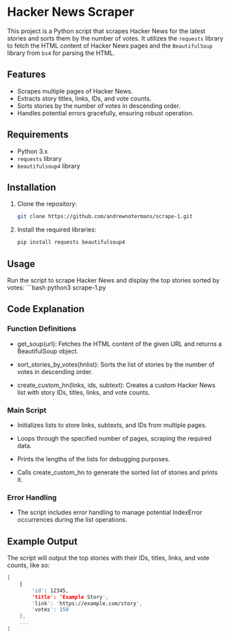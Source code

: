 # Hacker News Scraper

This project is a Python script that scrapes Hacker News for the latest stories and sorts them by the number of votes. It utilizes the `requests` library to fetch the HTML content of Hacker News pages and the `BeautifulSoup` library from `bs4` for parsing the HTML.

## Features

- Scrapes multiple pages of Hacker News.
- Extracts story titles, links, IDs, and vote counts.
- Sorts stories by the number of votes in descending order.
- Handles potential errors gracefully, ensuring robust operation.

## Requirements

- Python 3.x
- `requests` library
- `beautifulsoup4` library

## Installation

1. Clone the repository:
   ```bash
   git clone https://github.com/andrewnotermans/scrape-1.git

2. Install the required libraries:
   ```bash
   pip install requests beautifulsoup4

## Usage
Run the script to scrape Hacker News and display the top stories sorted by votes:
      ```bash
      python3 scrape-1.py

## Code Explanation


### Function Definitions

*   get\_soup(url): Fetches the HTML content of the given URL and returns a BeautifulSoup object.
    
*   sort\_stories\_by\_votes(hnlist): Sorts the list of stories by the number of votes in descending order.
    
*   create\_custom\_hn(links, ids, subtext): Creates a custom Hacker News list with story IDs, titles, links, and vote counts.
    

### Main Script

*   Initializes lists to store links, subtexts, and IDs from multiple pages.
    
*   Loops through the specified number of pages, scraping the required data.
    
*   Prints the lengths of the lists for debugging purposes.
    
*   Calls create\_custom\_hn to generate the sorted list of stories and prints it.
    

### Error Handling

*   The script includes error handling to manage potential IndexError occurrences during the list operations.
    

Example Output
--------------

The script will output the top stories with their IDs, titles, links, and vote counts, like so:
```bash
[
    {
        'id': 12345,
        'title': 'Example Story',
        'link': 'https://example.com/story',
        'votes': 150
    },
    ...
]

